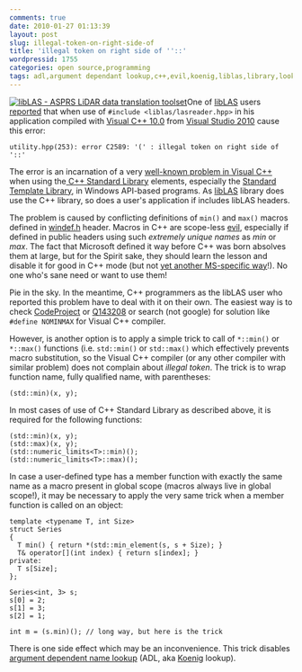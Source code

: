 ```yaml
---
comments: true
date: 2010-01-27 01:13:39
layout: post
slug: illegal-token-on-right-side-of
title: 'illegal token on right side of ''::'
wordpressid: 1755
categories: open source,programming
tags: adl,argument dependant lookup,c++,evil,koenig,liblas,library,lookup,macros,max,microsoft,min,programming,project,series,std,stl,substitution,template,windef.h
---
```


[![libLAS - ASPRS LiDAR data translation toolset](/images/logos/liblas-logo.png)](http://liblas.org/)One of [libLAS](http://liblas.org) users [reported](http://lists.osgeo.org/pipermail/liblas-devel/2010-January/000721.html) that when  use of `#include <liblas/lasreader.hpp>` in his application compiled with [Visual C++ 10.0](http://en.wikipedia.org/wiki/Visual_C%2B%2B) from [Visual Studio 2010](http://www.microsoft.com/visualstudio/en-us/products/2010/default.mspx) cause this error:




    
    utility.hpp(253): error C2589: '(' : illegal token on right side of '::'





The error is an incarnation of a very [well-known problem in Visual C++](http://connect.microsoft.com/VisualStudio/feedback/ViewFeedback.aspx?FeedbackID=101300) when using the[ C++ Standard Library](http://en.wikipedia.org/wiki/C%2B%2B_standard_library) elements, especially the [Standard Template Library](http://en.wikipedia.org/wiki/Standard_Template_Library), in Windows API-based programs. As [libLAS](http://en.wikipedia.org/wiki/LibLAS) library does use the C++ library, so does a user's application if includes libLAS headers.





The problem is caused by conflicting definitions of `min()` and `max()` macros defined in [windef.h](http://www.cuil.com/search?q=windef.h) header. Macros in C++ are scope-less [evil](http://www.parashift.com/c++-faq-lite/inline-functions.html#faq-9.5), especially if defined in public headers using such _extremely unique names_ as _min_ or _max_. The fact that Microsoft defined it way before C++ was born absolves them at large, but for the Spirit sake, they should learn the lesson and disable it for good in C++ mode (but not [yet another MS-specific way](http://msdn.microsoft.com/en-us/library/aa242643%28VS.60%29.aspx)!). No one who's sane need or want to use them!





Pie in the sky. In the meantime, C++ programmers as the libLAS user who reported this problem have to deal with it on their own. The easiest way is to check [CodeProject](http://www.codeproject.com/) or [Q143208](http://support.microsoft.com/kb/143208) or search (not google) for solution like `#define NOMINMAX` for Visual C++ compiler.





However, is another option is to apply a simple trick to call of `*::min()` or `*::max()` functions (i.e. `std::min()` or `std::max()` which effectively prevents macro substitution, so the Visual C++ compiler (or any other compiler with similar problem) does not complain about _illegal token_. The trick is to wrap function name, fully qualified name, with parentheses:




    
    (std::min)(x, y);





In most cases of use of C++ Standard Library as described above, it is required for the following functions:




    
    (std::min)(x, y);
    (std::max)(x, y);
    (std::numeric_limits<T>::min)();
    (std::numeric_limits<T>::max)();





In case a user-defined type has a member function with exactly the same name as a macro present in global scope (macros always live in global scope!), it may be necessary to apply the very same trick when a member function is called on an object:




    
    template <typename T, int Size>
    struct Series
    {
      T min() { return *(std::min_element(s, s + Size); }
      T& operator[](int index) { return s[index]; }
    private:
      T s[Size];
    };
    
    Series<int, 3> s;
    s[0] = 2;
    s[1] = 3;
    s[2] = 1;
    
    int m = (s.min)(); // long way, but here is the trick
    





There is one side effect which may be an inconvenience. This trick disables [argument dependent name lookup](http://en.wikipedia.org/wiki/Argument_dependent_name_lookup) (ADL, aka [Koenig](http://en.wikipedia.org/wiki/Andrew_Koenig_%28programmer%29) lookup).
